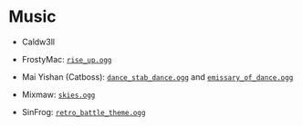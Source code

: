 
# Music

- Caldw3ll

- FrostyMac: [`rise_up.ogg`](src/main/resources/assets/minestuck/sounds/music/miscellaneous/rise_up.ogg)

- Mai Yishan (Catboss): [`dance_stab_dance.ogg`](src/main/resources/assets/minestuck/sounds/records/dance_stab_dance.ogg) and [`emissary_of_dance.ogg`](src/main/resources/assets/minestuck/sounds/records/emissary_of_dance.ogg)

- Mixmaw: [`skies.ogg`](src/main/resources/assets/minestuck/sounds/music/lands/skies.ogg)

- SinFrog: [`retro_battle_theme.ogg`](src/main/resources/assets/minestuck/sounds/records/retro_battle_theme.ogg)

